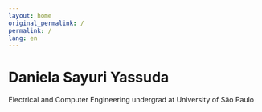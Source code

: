 ```yaml
---
layout: home
original_permalink: /
permalink: /
lang: en
---
```


# Daniela Sayuri Yassuda

Electrical and Computer Engineering undergrad at University of São Paulo
